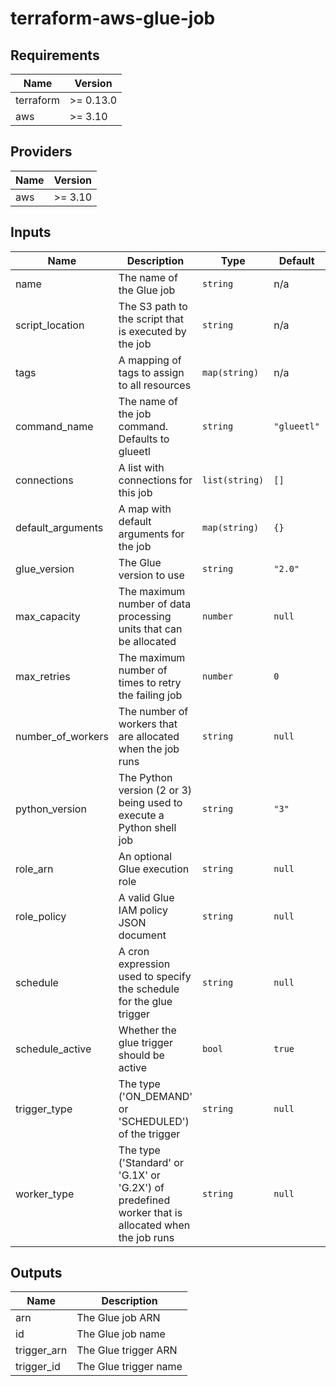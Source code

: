 # terraform-aws-glue-job

<!--- BEGIN_TF_DOCS --->
## Requirements

| Name | Version |
|------|---------|
| terraform | >= 0.13.0 |
| aws | >= 3.10 |

## Providers

| Name | Version |
|------|---------|
| aws | >= 3.10 |

## Inputs

| Name | Description | Type | Default | Required |
|------|-------------|------|---------|:--------:|
| name | The name of the Glue job | `string` | n/a | yes |
| script\_location | The S3 path to the script that is executed by the job | `string` | n/a | yes |
| tags | A mapping of tags to assign to all resources | `map(string)` | n/a | yes |
| command\_name | The name of the job command. Defaults to glueetl | `string` | `"glueetl"` | no |
| connections | A list with connections for this job | `list(string)` | `[]` | no |
| default\_arguments | A map with default arguments for the job | `map(string)` | `{}` | no |
| glue\_version | The Glue version to use | `string` | `"2.0"` | no |
| max\_capacity | The maximum number of data processing units that can be allocated | `number` | `null` | no |
| max\_retries | The maximum number of times to retry the failing job | `number` | `0` | no |
| number\_of\_workers | The number of workers that are allocated when the job runs | `string` | `null` | no |
| python\_version | The Python version (2 or 3) being used to execute a Python shell job | `string` | `"3"` | no |
| role\_arn | An optional Glue execution role | `string` | `null` | no |
| role\_policy | A valid Glue IAM policy JSON document | `string` | `null` | no |
| schedule | A cron expression used to specify the schedule for the glue trigger | `string` | `null` | no |
| schedule\_active | Whether the glue trigger should be active | `bool` | `true` | no |
| trigger\_type | The type ('ON\_DEMAND' or 'SCHEDULED') of the trigger | `string` | `null` | no |
| worker\_type | The type ('Standard' or 'G.1X' or 'G.2X') of predefined worker that is allocated when the job runs | `string` | `null` | no |

## Outputs

| Name | Description |
|------|-------------|
| arn | The Glue job ARN |
| id | The Glue job name |
| trigger\_arn | The Glue trigger ARN |
| trigger\_id | The Glue trigger name |

<!--- END_TF_DOCS --->
